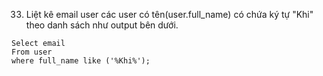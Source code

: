 33. Liệt kê email user các user có tên(user.full_name) có chứa ký tự "Khi" theo danh sách như output bên dưới.
```
Select email
From user
where full_name like ('%Khi%');
```
